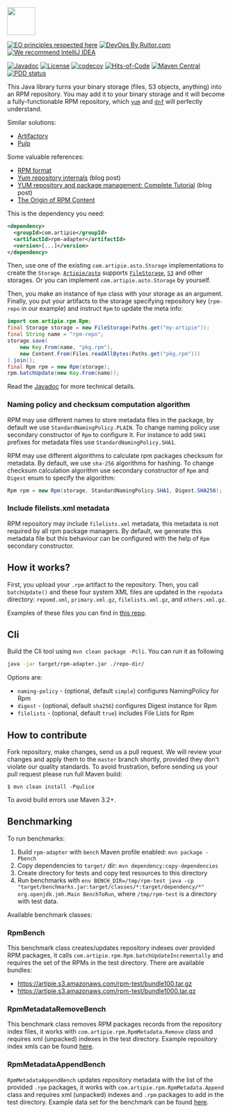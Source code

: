 <img src="https://www.artipie.com/logo.svg" width="64px" height="64px"/>

[![EO principles respected here](https://www.elegantobjects.org/badge.svg)](https://www.elegantobjects.org)
[![DevOps By Rultor.com](http://www.rultor.com/b/artipie/rpm-adapter)](http://www.rultor.com/p/artipie/rpm-adapter)
[![We recommend IntelliJ IDEA](https://www.elegantobjects.org/intellij-idea.svg)](https://www.jetbrains.com/idea/)

[![Javadoc](http://www.javadoc.io/badge/com.artipie/rpm-adapter.svg)](http://www.javadoc.io/doc/com.artipie/rpm-adapter)
[![License](https://img.shields.io/badge/license-MIT-green.svg)](https://github.com/com.artipie/rpm-adapter/blob/master/LICENSE.txt)
[![codecov](https://codecov.io/gh/artipie/rpm-adapter/branch/master/graph/badge.svg)](https://codecov.io/gh/artipie/rpm-adapter)
[![Hits-of-Code](https://hitsofcode.com/github/artipie/rpm-adapter)](https://hitsofcode.com/view/github/artipie/rpm-adapter)
[![Maven Central](https://img.shields.io/maven-central/v/com.artipie/rpm-adapter.svg)](https://maven-badges.herokuapp.com/maven-central/com.artipie/rpm-adapter)
[![PDD status](http://www.0pdd.com/svg?name=artipie/rpm-adapter)](http://www.0pdd.com/p?name=artipie/rpm-adapter)

This Java library turns your binary storage
(files, S3 objects, anything) into an RPM repository.
You may add it to your binary storage and it will become
a fully-functionable RPM repository, which
[`yum`](https://en.wikipedia.org/wiki/Yum_%28software%29) and
[`dnf`](https://en.wikipedia.org/wiki/DNF_%28software%29)
will perfectly understand.

Similar solutions:

  * [Artifactory](https://www.jfrog.com/confluence/display/RTF/RPM+Repositories)
  * [Pulp](https://pulp-rpm.readthedocs.io/en/latest/)

Some valuable references:

  * [RPM format](https://rpm-packaging-guide.github.io/)
  * [Yum repository internals](https://blog.packagecloud.io/eng/2015/07/20/yum-repository-internals/) (blog post)
  * [YUM repository and package management: Complete Tutorial](https://www.slashroot.in/yum-repository-and-package-management-complete-tutorial) (blog post)
  * [The Origin of RPM Content](https://docs.pulpproject.org/en/2.9/plugins/pulp_rpm/tech-reference/rpm.html)

This is the dependency you need:

```xml
<dependency>
  <groupId>com.artipie</groupId>
  <artifactId>rpm-adapter</artifactId>
  <version>[...]</version>
</dependency>
```
 
Then, use one of the existing `com.artipie.asto.Storage` implementations to create the `Storage`. 
[`Artipie/asto`](https://github.com/artipie/asto) supports
[`FileStorage`](https://github.com/artipie/asto/blob/master/src/main/java/com/artipie/asto/fs/FileStorage.java), 
[`S3`](https://github.com/artipie/asto/blob/master/src/main/java/com/artipie/asto/s3/S3Storage.java) 
and other storages. Or you can implement `com.artipie.asto.Storage` by yourself.

Then, you make an instance of `Rpm` class with your storage
as an argument. Finally, you put your artifacts to the storage specifying repository key 
(`rpm-repo` in our example) and instruct `Rpm` to update the meta info:

```java
import com.artipie.rpm.Rpm;
final Storage storage = new FileStorage(Paths.get("my-artipie"));
final String name = "rpm-repo";
storage.save(
    new Key.From(name, "pkg.rpm"), 
    new Content.From(Files.readAllBytes(Paths.get("pkg.rpm")))
).join();
final Rpm rpm = new Rpm(storage);
rpm.batchUpdate(new Key.From(name));
```

Read the [Javadoc](https://www.javadoc.io/doc/com.artipie/rpm-adapter/latest/index.html)
for more technical details.

### Naming policy and checksum computation algorithm

RPM may use different names to store metadata files in the package,
by default we use `StandardNamingPolicy.PLAIN`. To change naming policy use
secondary constructor of `Rpm` to configure it. For instance to add `SHA1` prefixes for metadata 
files use `StandardNamingPolicy.SHA1`. 

RPM may use different algorithms to calculate rpm packages checksum for metadata. By default, we use 
`sha-256` algorithms for hashing. To change checksum calculation algorithm use secondary 
constructor of `Rpm` and `Digest` enum to specify the algorithm:

```java
Rpm rpm = new Rpm(storage, StandardNamingPolicy.SHA1, Digest.SHA256);
```

### Include filelists.xml metadata

RPM repository may include `filelists.xml` metadata, this metadata is not required by all rpm package
managers. By default, we generate this metadata file but this behaviour can be configured with the
help of `Rpm` secondary constructor.

## How it works?

First, you upload your `.rpm` artifact to the repository. Then,
you call `batchUpdate()` and these four system XML files are updated
in the `repodata` directory:
`repomd.xml`, `primary.xml.gz`, `filelists.xml.gz`, and `others.xml.gz`.

Examples of these files you can find in
[this repo](https://download.docker.com/linux/centos/7/source/stable/repodata/).

## Cli

Build the Cli tool using `mvn clean package -Pcli`.
You can run it as following
```bash
java -jar target/rpm-adapter.jar ./repo-dir/
```

Options are:
- `naming-policy` - (optional, default `simple`) configures NamingPolicy for Rpm
- `digest` - (optional, default `sha256`) configures Digest instance for Rpm
- `filelists` - (optional, default `true`) includes File Lists for Rpm

## How to contribute

Fork repository, make changes, send us a pull request. We will review
your changes and apply them to the `master` branch shortly, provided
they don't violate our quality standards. To avoid frustration, before
sending us your pull request please run full Maven build:

```
$ mvn clean install -Pqulice
```

To avoid build errors use Maven 3.2+.

## Benchmarking

To run benchmarks:
 1. Build `rpm-adapter` with `bench` Maven profile enabled: `mvn package -Pbench`
 2. Copy dependencies to `target/` dir: `mvn dependency:copy-dependencies`
 3. Create directory for tests and copy test resources to this directory
 4. Run benchmarks with `env BENCH_DIR=/tmp/rpm-test java -cp "target/benchmarks.jar:target/classes/*:target/dependency/*" org.openjdk.jmh.Main BenchToRun`, where `/tmp/rpm-test` is a directory with test data.

Available benchmark classes:

### RpmBench

This benchmark class creates/updates repository indexes over provided RPM packages, it calls 
`com.artipie.rpm.Rpm.batchUpdateIncrementally` and requires the set of the RPMs in the test directory. 
There are available bundles:
  - https://artipie.s3.amazonaws.com/rpm-test/bundle100.tar.gz
  - https://artipie.s3.amazonaws.com/rpm-test/bundle1000.tar.gz
  
### RpmMetadataRemoveBench 

This benchmark class removes RPM packages records from the repository index files, it works with 
`com.artipie.rpm.RpmMetadata.Remove` class and requires xml (unpacked) indexes in the test directory.
Example repository index xmls can be found 
[here](https://artipie.s3.amazonaws.com/rpm-test/centos-7-os-x86_64-repodata.tar.gz).

### RpmMetadataAppendBench

`RpmMetadataAppendBench` updates repository metadata with the list of the provided `.rpm` packages, 
it works with `com.artipie.rpm.RpmMetadata.Append` class and requires xml (unpacked) indexes and 
`.rpm` packages to add in the test directory. Example data set for the benchmark can be found 
[here](https://artipie.s3.amazonaws.com/rpm-test/rpm-metadata-append-bench.tar.gz).